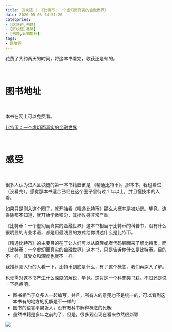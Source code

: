 ```yaml
---
title: 区块链 | 《比特币：一个虚幻而真实的金融世界》
date: 2020-05-03 14:51:26
categories:
- [区块链,书籍]
- [区块链,基础]
- [书籍,认知提升]
tags:
- 区块链
---
```

花费了大约两天的时间，将这本书看完，收获还是有的。

<!-- more -->

<br/>

# 图书地址

<br/>

本书在网上可以免费看。

[比特币：一个虚幻而真实的金融世界](https://book.8btc.com/books/1/bitcoin/_book/)

<br/>

# 感受

<br/>

很多人认为进入区块链的第一本书籍应该是 《精通比特币》，那本书，我也看过（没看完），感觉那本书适合已经在这个圈子里待过 1 年以上，并且懂技术的人看。

如果只是刚入这个圈子，就开始看《精通比特币》那么大概率是被劝退。毕竟，连乘除都不知道，就开始学微积分，其挫败感非常严重。

《比特币：一个虚幻而真实的金融世界》这本书相当于比特币的科普书，没有什么很明显的专业术语，都是用最浅显的方式给你讲述什么是比特币。

《精通比特币》的主要目的在于让人们可以从原理或者代码层面来了解比特币，而《比特币：一个虚幻而真实的金融世界》这本书，只是告诉你什么是比特币。目的不一样，其受众和深度也就不一样。

我推荐刚入行的人看一下，比特币到底是什么，有了这个概念，我们再深入了解。

也无需对这本书产生什么深度的解说，毕竟，这只是一个科普类书籍。不过还是说一下亮点吧。

- 图书相当于众多人一起编写，并且，所有人的意见也不是统一的，可以看到这本书有的地方的见解是不一样的
- 图书的语言平易近人，没有教科书解释概念的死板
- 虽然书籍是多年之前的了，但是，很多观点现在看来依然很新颖

![](/images/blockchain/9_0.jpg)
